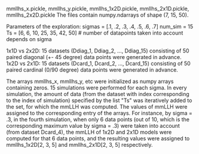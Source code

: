 mmllhs_x.pickle, mmllhs_y.pickle, mmllhs_1x2D.pickle, mmllhs_2x1D.pickle, mmllhs_2x2D.pickle
The files contain numpy.ndarrays of shape (7, 15, 50). 

Parameters of the exploration:
sigmas = [.1, .2, .3, .4, .5, .6, .7]
num_sim = 15
Ts = [6, 6, 10, 25, 35, 42, 50]  # number of datapoints taken into account depends on sigma


1x1D vs 2x2D: 15 datasets (Ddiag_1, Ddiag_2, ..., Ddiag_15) consisting of 50 paired diagonal (+- 45 degree) data points were generated in advance.
1x2D vs 2x1D: 15 datasets (Dcard_1, Dcard_2, ..., Dcard_15) consisting of 50 paired cardinal (0/90 degree) data points were generated in advance. 

The arrays mmllhs_x, mmllhs_y, etc were initialized as numpy arrays containing zeros. 15 simulations were performed for each sigma. 
In every simulation, the amount of data (from the dataset with index corresponding to the index of simulation) specified by the list "Ts" was iteratively added to the set,
for which the mmLLH was computed.
The values of mmLLH were assigned to the corresponding entry of the arrays. For instance, by sigma = .3, in the fourth simulation, when
only 6 data points (out of 10, which is the corresponding maximum value by sigma = .3) were taken into account (from dataset Dcard_4), the mmLLH of 1x2D and 2x1D models
were computed for that 6 data points, and the resulting values were assigned to mmllhs_1x2D[2, 3, 5] and mmllhs_2x1D[2, 3, 5] respectively.






